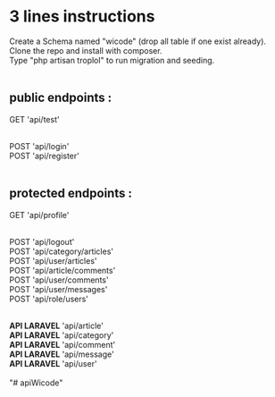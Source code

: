 <h1>3 lines instructions</h1>
Create a Schema named "wicode" (drop all table if one exist already).<br>
Clone the repo and install with composer.<br>
Type "php artisan troplol" to run migration and seeding.<br><br>

<h2>public endpoints :</h2>

GET 'api/test'<br><br>

POST 'api/login'<br>
POST 'api/register'<br><br>

<h2>protected endpoints :</h2>

GET 'api/profile'<br><br>

POST 'api/logout'<br>
POST 'api/category/articles'<br>
POST 'api/user/articles'<br>
POST 'api/article/comments'<br>
POST 'api/user/comments'<br>
POST 'api/user/messages'<br>
POST 'api/role/users'<br><br>

**API LARAVEL** 'api/article'<br>
**API LARAVEL** 'api/category'<br>
**API LARAVEL** 'api/comment'<br>
**API LARAVEL** 'api/message'<br>
**API LARAVEL** 'api/user'<br><br>"# apiWicode" 
